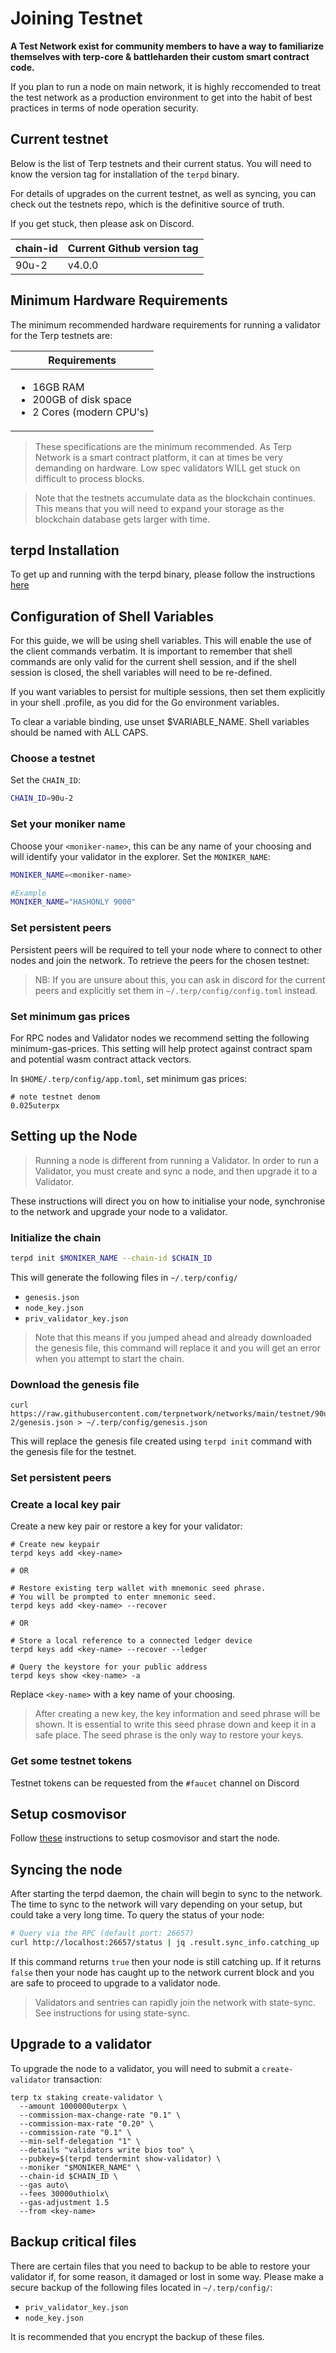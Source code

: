 # Joining Testnet
**A Test Network exist for community members to have a way to familiarize themselves with terp-core & battleharden their custom smart contract code.** 

If you plan to run a node on main network, it is highly reccomended to treat the test network as a production environment to get into the habit of best practices in terms of node operation security. 

## Current testnet 

Below is the list of Terp testnets and their current status. You will need to know the version tag for installation of the `terpd` binary.

For details of upgrades on the current testnet, as well as syncing, you can check out the testnets repo, which is the definitive source of truth.

If you get stuck, then please ask on Discord.

| chain-id | Current Github version tag |
| -------- | -------------------------- |
| 90u-2    | v4.0.0                |

## Minimum Hardware Requirements

The minimum recommended hardware requirements for running a validator for the Terp testnets are:

| Requirements                                                                          |
| ------------------------------------------------------------------------------------- |
| <ul><li>16GB RAM</li><li>200GB of disk space</li><li>2 Cores (modern CPU's)</li></ul> |

> These specifications are the minimum recommended. As Terp Network is a smart contract platform, it can at times be very demanding on hardware. Low spec validators WILL get stuck on difficult to process blocks.


> Note that the testnets accumulate data as the blockchain continues. This means that you will need to expand your storage as the blockchain database gets larger with time.

## terpd Installation

To get up and running with the terpd binary, please follow the instructions [here](getting-setup.md)

## Configuration of Shell Variables

For this guide, we will be using shell variables. This will enable the use of the client commands verbatim. It is important to remember that shell commands are only valid for the current shell session, and if the shell session is closed, the shell variables will need to be re-defined.

If you want variables to persist for multiple sessions, then set them explicitly in your shell .profile, as you did for the Go environment variables.

To clear a variable binding, use unset $VARIABLE_NAME. Shell variables should be named with ALL CAPS.

### Choose a testnet

Set the `CHAIN_ID`:

```bash
CHAIN_ID=90u-2
```
### Set your moniker name

Choose your `<moniker-name>`, this can be any name of your choosing and will identify your validator in the explorer. Set the `MONIKER_NAME`:

```bash
MONIKER_NAME=<moniker-name>

#Example
MONIKER_NAME="HASHONLY 9000"
```

### **Set persistent peers**

Persistent peers will be required to tell your node where to connect to other nodes and join the network. To retrieve the peers for the chosen testnet:


> NB: If you are unsure about this, you can ask in discord for the current peers and explicitly set them in `~/.terp/config/config.toml` instead.

### Set minimum gas prices 
For RPC nodes and Validator nodes we recommend setting the following minimum-gas-prices. This setting will help protect against contract spam and potential wasm contract attack vectors.

In `$HOME/.terp/config/app.toml`, set minimum gas prices:
```
# note testnet denom
0.025uterpx
```

## Setting up the Node

> Running a node is different from running a Validator. In order to run a Validator, you must create and sync a node, and then upgrade it to a Validator.

These instructions will direct you on how to initialise your node, synchronise to the network and upgrade your node to a validator.

### **Initialize the chain**
```bash
terpd init $MONIKER_NAME --chain-id $CHAIN_ID
```

This will generate the following files in `~/.terp/config/`

* `genesis.json`
* `node_key.json`
* `priv_validator_key.json`

> Note that this means if you jumped ahead and already downloaded the genesis file, this command will replace it and you will get an error when you attempt to start the chain.

### Download the genesis file
```
curl https://raw.githubusercontent.com/terpnetwork/networks/main/testnet/90u-2/genesis.json > ~/.terp/config/genesis.json
```

This will replace the genesis file created using `terpd init` command with the genesis file for the testnet.

### **Set persistent peers**

### **Create a local key pair**
Create a new key pair or restore a key for your validator:

```
# Create new keypair 
terpd keys add <key-name>

# OR 

# Restore existing terp wallet with mnemonic seed phrase. 
# You will be prompted to enter mnemonic seed. 
terpd keys add <key-name> --recover

# OR 

# Store a local reference to a connected ledger device
terpd keys add <key-name> --recover --ledger

# Query the keystore for your public address
terpd keys show <key-name> -a
```
Replace `<key-name>` with a key name of your choosing.

> After creating a new key, the key information and seed phrase will be shown. It is essential to write this seed phrase down and keep it in a safe place. The seed phrase is the only way to restore your keys.

### **Get some testnet tokens**

Testnet tokens can be requested from the `#faucet` channel on Discord

## Setup cosmovisor

Follow [these](setting-up-cosmovisor.md) instructions to setup cosmovisor and start the node.

## Syncing the node

After starting the terpd daemon, the chain will begin to sync to the network. The time to sync to the network will vary depending on your setup, but could take a very long time. To query the status of your node:

```bash
# Query via the RPC (default port: 26657)
curl http://localhost:26657/status | jq .result.sync_info.catching_up
```

If this command returns `true` then your node is still catching up. If it returns `false` then your node has caught up to the network current block and you are safe to proceed to upgrade to a validator node.

> Validators and sentries can rapidly join the network with state-sync. See instructions for using state-sync.

## Upgrade to a validator
To upgrade the node to a validator, you will need to submit a `create-validator` transaction:

```
terp tx staking create-validator \
  --amount 1000000uterpx \
  --commission-max-change-rate "0.1" \
  --commission-max-rate "0.20" \
  --commission-rate "0.1" \
  --min-self-delegation "1" \
  --details "validators write bios too" \
  --pubkey=$(terpd tendermint show-validator) \
  --moniker "$MONIKER_NAME" \
  --chain-id $CHAIN_ID \
  --gas auto\
  --fees 30000uthiolx\
  --gas-adjustment 1.5
  --from <key-name>
  ```

  ## Backup critical files
There are certain files that you need to backup to be able to restore your validator if, for some reason, it damaged or lost in some way. Please make a secure backup of the following files located in `~/.terp/config/`:
* `priv_validator_key.json`
* `node_key.json`

It is recommended that you encrypt the backup of these files.